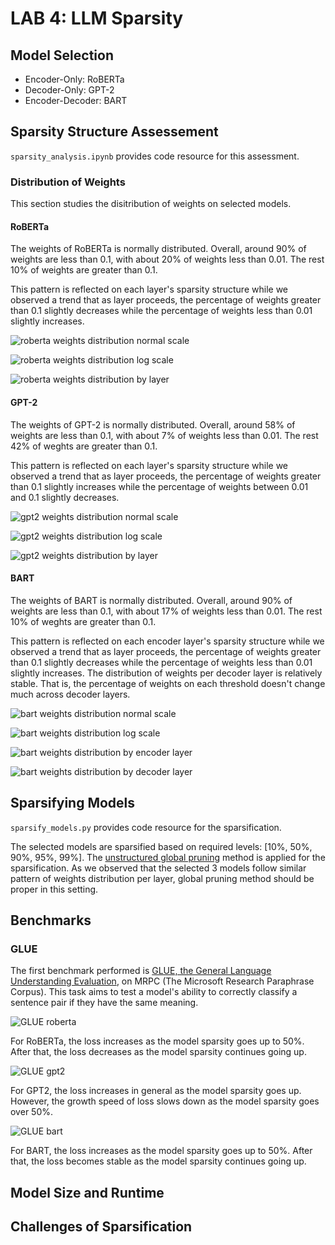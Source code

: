 # LAB 4: LLM Sparsity

## Model Selection
* Encoder-Only: RoBERTa
* Decoder-Only: GPT-2
* Encoder-Decoder: BART

## Sparsity Structure Assessement

`sparsity_analysis.ipynb` provides code resource for this assessment.

### Distribution of Weights

This section studies the disitribution of weights on selected models.

#### RoBERTa

The weights of RoBERTa is normally distributed. Overall, around 90% of weights are less than 0.1, with about 20% of weights less than 0.01. The rest 10% of weights are greater than 0.1.

This pattern is reflected on each layer's sparsity structure while we observed a trend that as layer proceeds, the percentage of weights greater than 0.1 slightly decreases while the percentage of weights less than 0.01 slightly increases.

![roberta weights distribution normal scale](plots/roberta_weights_dist_normal.png)

![roberta weights distribution log scale](plots/roberta_weights_dist_log.png)

![roberta weights distribution by layer](plots/roberta_weights_by_layers.png)

#### GPT-2

The weights of GPT-2 is normally distributed. Overall, around 58% of weights are less than 0.1, with about 7% of weights less than 0.01. The rest 42% of weghts are greater than 0.1.

This pattern is reflected on each layer's sparsity structure while we observed a trend that as layer proceeds, the percentage of weights greater than 0.1 slightly increases while the percentage of weights between 0.01 and 0.1 slightly decreases.

![gpt2 weights distribution normal scale](plots/gpt2_weights_dist_normal.png)

![gpt2 weights distribution log scale](plots/gpt2_weights_dist_log.png)

![gpt2 weights distribution by layer](plots/gpt2_weights_by_layers.png)

#### BART

The weights of BART is normally distributed. Overall, around 90% of weights are less than 0.1, with about 17% of weights less than 0.01. The rest 10% of weghts are greater than 0.1.

This pattern is reflected on each encoder layer's sparsity structure while we observed a trend that as layer proceeds, the percentage of weights greater than 0.1 slightly decreases while the percentage of weights less than 0.01 slightly increases. The distribution of weights per decoder layer is relatively stable. That is, the percentage of weights on each threshold doesn't change much across decoder layers.

![bart weights distribution normal scale](plots/bart_weights_dist_normal.png)

![bart weights distribution log scale](plots/bart_weights_dist_log.png)

![bart weights distribution by encoder layer](plots/bart-encoder_weights_by_layers.png)

![bart weights distribution by decoder layer](plots/bart-decoder_weights_by_layers.png)


## Sparsifying Models

`sparsify_models.py` provides code resource for the sparsification.

The selected models are sparsified based on required levels: [10%, 50%, 90%, 95%, 99%]. The [unstructured global pruning](https://pytorch.org/docs/stable/generated/torch.nn.utils.prune.global_unstructured.html) method is applied for the sparsification. As we observed that the selected 3 models follow similar pattern of weights distribution per layer, global pruning method should be proper in this setting.

## Benchmarks

### GLUE
The first benchmark performed is [GLUE, the General Language Understanding Evaluation](https://huggingface.co/datasets/glue), on MRPC (The Microsoft Research Paraphrase Corpus). This task aims to test a model's ability to correctly classify a sentence pair if they have the same meaning. 

![GLUE roberta](plots/glue-roberta_loss.png)

For RoBERTa, the loss increases as the model sparsity goes up to 50%. After that, the loss decreases as the model sparsity continues going up.

![GLUE gpt2](plots/glue-gpt2_loss.png)

For GPT2, the loss increases in general as the model sparsity goes up. However, the growth speed of loss slows down as the model sparsity goes over 50%.

![GLUE bart](plots/glue-bart_loss.png)

For BART, the loss increases as the model sparsity goes up to 50%. After that, the loss becomes stable as the model sparsity continues going up.


## Model Size and Runtime

## Challenges of Sparsification